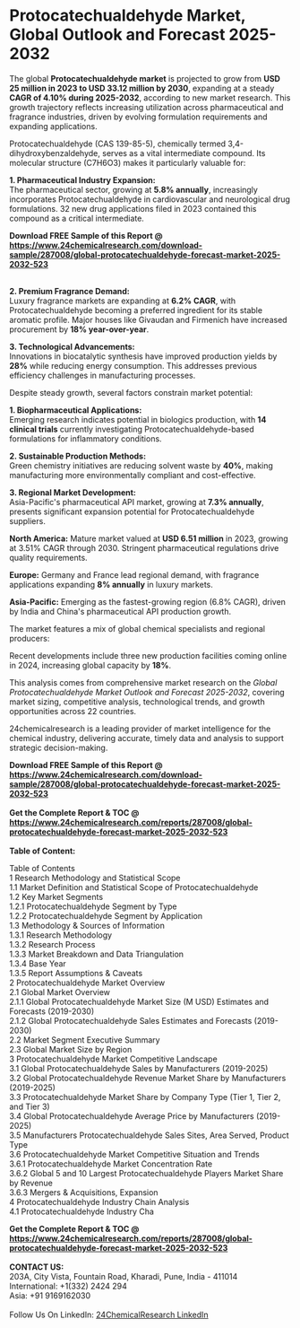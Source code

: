 <h1>Protocatechualdehyde Market, Global Outlook and Forecast 2025-2032</h1><p>The global <strong>Protocatechualdehyde market</strong> is projected to grow from <strong>USD 25 million in 2023 to USD 33.12 million by 2030</strong>, expanding at a steady <strong>CAGR of 4.10% during 2025-2032</strong>, according to new market research. This growth trajectory reflects increasing utilization across pharmaceutical and fragrance industries, driven by evolving formulation requirements and expanding applications.</p><p>Protocatechualdehyde (CAS 139-85-5), chemically termed 3,4-dihydroxybenzaldehyde, serves as a vital intermediate compound. Its molecular structure (C7H6O3) makes it particularly valuable for:</p><p><strong>1. Pharmaceutical Industry Expansion:</strong><br>
The pharmaceutical sector, growing at <strong>5.8% annually</strong>, increasingly incorporates Protocatechualdehyde in cardiovascular and neurological drug formulations. 32 new drug applications filed in 2023 contained this compound as a critical intermediate.</p><div><b>Download FREE Sample of this Report @ 
            <a href="https://www.24chemicalresearch.com/download-sample/287008/global-protocatechualdehyde-forecast-market-2025-2032-523">
            https://www.24chemicalresearch.com/download-sample/287008/global-protocatechualdehyde-forecast-market-2025-2032-523</a></b></div><br><p><strong>2. Premium Fragrance Demand:</strong><br>
Luxury fragrance markets are expanding at <strong>6.2% CAGR</strong>, with Protocatechualdehyde becoming a preferred ingredient for its stable aromatic profile. Major houses like Givaudan and Firmenich have increased procurement by <strong>18% year-over-year</strong>.</p><p><strong>3. Technological Advancements:</strong><br>
Innovations in biocatalytic synthesis have improved production yields by <strong>28%</strong> while reducing energy consumption. This addresses previous efficiency challenges in manufacturing processes.</p><p>Despite steady growth, several factors constrain market potential:</p><p><strong>1. Biopharmaceutical Applications:</strong><br>
Emerging research indicates potential in biologics production, with <strong>14 clinical trials</strong> currently investigating Protocatechualdehyde-based formulations for inflammatory conditions.</p><p><strong>2. Sustainable Production Methods:</strong><br>
Green chemistry initiatives are reducing solvent waste by <strong>40%</strong>, making manufacturing more environmentally compliant and cost-effective.</p><p><strong>3. Regional Market Development:</strong><br>
Asia-Pacific's pharmaceutical API market, growing at <strong>7.3% annually</strong>, presents significant expansion potential for Protocatechualdehyde suppliers.</p><p><strong>North America:</strong> Mature market valued at <strong>USD 6.51 million</strong> in 2023, growing at 3.51% CAGR through 2030. Stringent pharmaceutical regulations drive quality requirements.</p><p><strong>Europe:</strong> Germany and France lead regional demand, with fragrance applications expanding <strong>8% annually</strong> in luxury markets.</p><p><strong>Asia-Pacific:</strong> Emerging as the fastest-growing region (6.8% CAGR), driven by India and China's pharmaceutical API production growth.</p><p>The market features a mix of global chemical specialists and regional producers:</p><p>Recent developments include three new production facilities coming online in 2024, increasing global capacity by <strong>18%</strong>.</p><p>This analysis comes from comprehensive market research on the <em>Global Protocatechualdehyde Market Outlook and Forecast 2025-2032</em>, covering market sizing, competitive analysis, technological trends, and growth opportunities across 22 countries.</p><p>24chemicalresearch is a leading provider of market intelligence for the chemical industry, delivering accurate, timely data and analysis to support strategic decision-making.</p><div><b>Download FREE Sample of this Report @ 
            <a href="https://www.24chemicalresearch.com/download-sample/287008/global-protocatechualdehyde-forecast-market-2025-2032-523">
            https://www.24chemicalresearch.com/download-sample/287008/global-protocatechualdehyde-forecast-market-2025-2032-523</a></b></div><br><div><b>Get the Complete Report & TOC @ 
            <a href="https://www.24chemicalresearch.com/reports/287008/global-protocatechualdehyde-forecast-market-2025-2032-523">
            https://www.24chemicalresearch.com/reports/287008/global-protocatechualdehyde-forecast-market-2025-2032-523</a></b></div><br>
            <b>Table of Content:</b><p>Table of Contents<br />
1 Research Methodology and Statistical Scope<br />
1.1 Market Definition and Statistical Scope of Protocatechualdehyde<br />
1.2 Key Market Segments<br />
1.2.1 Protocatechualdehyde Segment by Type<br />
1.2.2 Protocatechualdehyde Segment by Application<br />
1.3 Methodology & Sources of Information<br />
1.3.1 Research Methodology<br />
1.3.2 Research Process<br />
1.3.3 Market Breakdown and Data Triangulation<br />
1.3.4 Base Year<br />
1.3.5 Report Assumptions & Caveats<br />
2 Protocatechualdehyde Market Overview<br />
2.1 Global Market Overview<br />
2.1.1 Global Protocatechualdehyde Market Size (M USD) Estimates and Forecasts (2019-2030)<br />
2.1.2 Global Protocatechualdehyde Sales Estimates and Forecasts (2019-2030)<br />
2.2 Market Segment Executive Summary<br />
2.3 Global Market Size by Region<br />
3 Protocatechualdehyde Market Competitive Landscape<br />
3.1 Global Protocatechualdehyde Sales by Manufacturers (2019-2025)<br />
3.2 Global Protocatechualdehyde Revenue Market Share by Manufacturers (2019-2025)<br />
3.3 Protocatechualdehyde Market Share by Company Type (Tier 1, Tier 2, and Tier 3)<br />
3.4 Global Protocatechualdehyde Average Price by Manufacturers (2019-2025)<br />
3.5 Manufacturers Protocatechualdehyde Sales Sites, Area Served, Product Type<br />
3.6 Protocatechualdehyde Market Competitive Situation and Trends<br />
3.6.1 Protocatechualdehyde Market Concentration Rate<br />
3.6.2 Global 5 and 10 Largest Protocatechualdehyde Players Market Share by Revenue<br />
3.6.3 Mergers & Acquisitions, Expansion<br />
4 Protocatechualdehyde Industry Chain Analysis<br />
4.1 Protocatechualdehyde Industry Cha</p><div><b>Get the Complete Report & TOC @ 
            <a href="https://www.24chemicalresearch.com/reports/287008/global-protocatechualdehyde-forecast-market-2025-2032-523">
            https://www.24chemicalresearch.com/reports/287008/global-protocatechualdehyde-forecast-market-2025-2032-523</a></b></div><br><b>CONTACT US:</b><br>
            203A, City Vista, Fountain Road, Kharadi, Pune, India - 411014<br>
            International: +1(332) 2424 294<br>
            Asia: +91 9169162030 <br><br>
            Follow Us On LinkedIn: <a href="https://www.linkedin.com/company/24chemicalresearch/">24ChemicalResearch LinkedIn</a>